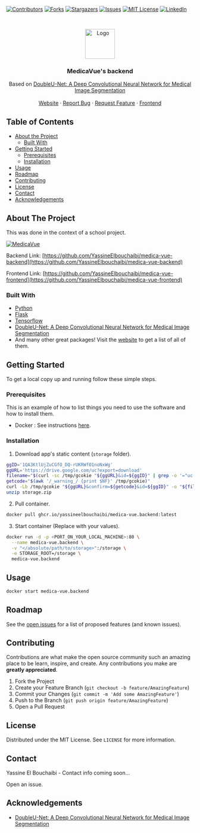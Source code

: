 <!-- PROJECT SHIELDS -->
<!--
*** I'm using markdown "reference style" links for readability.
*** Reference links are enclosed in brackets [ ] instead of parentheses ( ).
*** See the bottom of this document for the declaration of the reference variables
*** for contributors-url, forks-url, etc. This is an optional, concise syntax you may use.
*** https://www.markdownguide.org/basic-syntax/#reference-style-links
-->
[![Contributors][contributors-shield]][contributors-url]
[![Forks][forks-shield]][forks-url]
[![Stargazers][stars-shield]][stars-url]
[![Issues][issues-shield]][issues-url]
[![MIT License][license-shield]][license-url]
[![LinkedIn][linkedin-shield]][linkedin-url]

<!-- 
Here's a blank template to get started:
**To avoid retyping too much info. Do a search and replace with your text editor for the following:**
`github_username`, `repo_name`, `twitter_handle`, `email`
-->


<!-- PROJECT LOGO -->
<br />
<p align="center">
  <a href="https://github.com/YassineElbouchaibi/medica-vue-frontend">
    <img src="https://i.imgur.com/Py1JVG5.png" alt="Logo" height="80">
  </a>

  <h3 align="center">MedicaVue's backend</h3>

  <p align="center">
    Based on
    <a href="https://github.com/DebeshJha/2020-CBMS-DoubleU-Net">
      DoubleU-Net: A Deep Convolutional Neural Network for Medical Image Segmentation
    </a>
    <br />
    <br />
    <a href="https://medica-vue.netlify.app">Website</a>
    ·
    <a href="https://github.com/YassineElbouchaibi/medica-vue-backend/issues">Report Bug</a>
    ·
    <a href="https://github.com/YassineElbouchaibi/medica-vue-backend/issues">Request Feature</a>
    ·
    <a href="https://github.com/YassineElbouchaibi/medica-vue-frontend">Frontend</a>
  </p>
</p>


<!-- TABLE OF CONTENTS -->
## Table of Contents

* [About the Project](#about-the-project)
  * [Built With](#built-with)
* [Getting Started](#getting-started)
  * [Prerequisites](#prerequisites)
  * [Installation](#installation)
* [Usage](#usage)
* [Roadmap](#roadmap)
* [Contributing](#contributing)
* [License](#license)
* [Contact](#contact)
* [Acknowledgements](#acknowledgements)



<!-- ABOUT THE PROJECT -->
## About The Project

This was done in the context of a school project.

[![MedicaVue](https://i.imgur.com/thTIiEU.png)](https://medica-vue.netlify.app)

Backend Link: [https://github.com/YassineElbouchaibi/medica-vue-backend](https://github.com/YassineElbouchaibi/medica-vue-backend)

Frontend Link: [https://github.com/YassineElbouchaibi/medica-vue-frontend](https://github.com/YassineElbouchaibi/medica-vue-frontend)


### Built With

* [Python](https://www.python.org)
* [Flask](https://flask.palletsprojects.com/en/1.1.x/)
* [Tensorflow](https://www.tensorflow.org)
* [DoubleU-Net: A Deep Convolutional Neural Network for Medical Image Segmentation](https://github.com/DebeshJha/2020-CBMS-DoubleU-Net)
* And many other great packages! Visit the [website](https://medica-vue.netlify.app) to get a list of all of them.


<!-- GETTING STARTED -->
## Getting Started

To get a local copy up and running follow these simple steps.

### Prerequisites

This is an example of how to list things you need to use the software and how to install them.
* Docker : 
    See instructions [here](https://docs.docker.com/engine/install/).

### Installation

1. Download app's static content (`storage` folder).
```sh
ggID='1QA3KtlUjZuCGfO_DQ-rUKRWfO1noNxWg'  
ggURL='https://drive.google.com/uc?export=download'  
filename="$(curl -sc /tmp/gcokie "${ggURL}&id=${ggID}" | grep -o '="uc-name.*</span>' | sed 's/.*">//;s/<.a> .*//')"  
getcode="$(awk '/_warning_/ {print $NF}' /tmp/gcokie)"  
curl -Lb /tmp/gcokie "${ggURL}&confirm=${getcode}&id=${ggID}" -o "${filename}"
unzip storage.zip
```

2. Pull container.
```sh
docker pull ghcr.io/yassineelbouchaibi/medica-vue.backend:latest
```

3. Start container (Replace <TEXT> with your values).
```sh
docker run -d -p <PORT_ON_YOUR_LOCAL_MACHINE>:80 \
  --name medica-vue.backend \
  -v "</absolute/path/to/storage>":/storage \
  -e STORAGE_ROOT=/storage \
  medica-vue.backend
```

<!-- USAGE EXAMPLES -->
## Usage

```sh
docker start medica-vue.backend
```



<!-- ROADMAP -->
## Roadmap

See the [open issues](https://github.com/YassineElbouchaibi/medica-vue-backend/issues) for a list of proposed features (and known issues).



<!-- CONTRIBUTING -->
## Contributing

Contributions are what make the open source community such an amazing place to be learn, inspire, and create. Any contributions you make are **greatly appreciated**.

1. Fork the Project
2. Create your Feature Branch (`git checkout -b feature/AmazingFeature`)
3. Commit your Changes (`git commit -m 'Add some AmazingFeature'`)
4. Push to the Branch (`git push origin feature/AmazingFeature`)
5. Open a Pull Request



<!-- LICENSE -->
## License

Distributed under the MIT License. See `LICENSE` for more information.



<!-- CONTACT -->
## Contact

Yassine El Bouchaibi - Contact info coming soon...

Open an issue.

<!-- ACKNOWLEDGEMENTS -->
## Acknowledgements

* [DoubleU-Net: A Deep Convolutional Neural Network for Medical Image Segmentation](https://github.com/DebeshJha/2020-CBMS-DoubleU-Net)


<!-- MARKDOWN LINKS & IMAGES -->
<!-- https://www.markdownguide.org/basic-syntax/#reference-style-links -->
[contributors-shield]: https://img.shields.io/github/contributors/YassineElbouchaibi/medica-vue-backend.svg?style=flat-square
[contributors-url]: https://github.com/YassineElbouchaibi/medica-vue-backend/graphs/contributors
[forks-shield]: https://img.shields.io/github/forks/YassineElbouchaibi/medica-vue-backend.svg?style=flat-square
[forks-url]: https://github.com/YassineElbouchaibi/medica-vue-backend/network/members
[stars-shield]: https://img.shields.io/github/stars/YassineElbouchaibi/medica-vue-backend.svg?style=flat-square
[stars-url]: https://github.com/YassineElbouchaibi/medica-vue-backend/stargazers
[issues-shield]: https://img.shields.io/github/issues/YassineElbouchaibi/medica-vue-backend.svg?style=flat-square
[issues-url]: https://github.com/YassineElbouchaibi/medica-vue-backend/issues
[license-shield]: https://img.shields.io/github/license/YassineElbouchaibi/medica-vue-backend.svg?style=flat-square
[license-url]: https://github.com/YassineElbouchaibi/medica-vue-backend/blob/master/LICENSE.txt
[linkedin-shield]: https://img.shields.io/badge/-LinkedIn-black.svg?style=flat-square&logo=linkedin&colorB=555
[linkedin-url]: https://linkedin.com/in/YassineElbouchaibi
